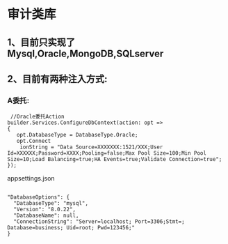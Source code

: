 # 审计类库
## 1、目前只实现了Mysql,Oracle,MongoDB,SQLserver
## 2、目前有两种注入方式:
### A委托:
```
 //Oracle委托Action
builder.Services.ConfigureDbContext(action: opt =>
{
   opt.DatabaseType = DatabaseType.Oracle;
   opt.Connect
    ionString = "Data Source=XXXXXXX:1521/XXX;User Id=XXXXXX;Password=XXXX;Pooling=false;Max Pool Size=100;Min Pool Size=10;Load Balancing=true;HA Events=true;Validate Connection=true";
});
```

appsettings.json
~~~

"DatabaseOptions": {
  "DatabaseType": "mysql",
  "Version": "8.0.22",
  "DatabaseName": null,
  "ConnectionString": "Server=localhost; Port=3306;Stmt=; Database=business; Uid=root; Pwd=123456;"
}
~~~
